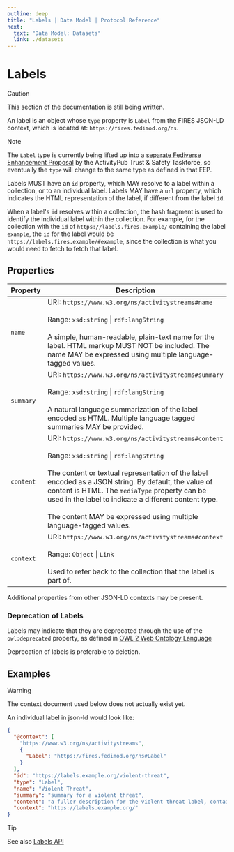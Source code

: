 ```yaml
---
outline: deep
title: "Labels | Data Model | Protocol Reference"
next:
  text: "Data Model: Datasets"
  link: ./datasets
---
```


# Labels

> [!CAUTION]
> This section of the documentation is still being written.

An label is an object whose `type` property is `Label` from the FIRES JSON-LD context, which is located at: `https://fires.fedimod.org/ns`.

> [!NOTE]
> The `Label` type is currently being lifted up into a [separate Fediverse Enhancement Proposal](https://github.com/swicg/activitypub-trust-and-safety/issues/84) by the ActivityPub Trust & Safety Taskforce, so eventually the `type` will change to the same type as defined in that FEP.

Labels MUST have an `id` property, which MAY resolve to a label within a collection, or to an individual label. Labels MAY have a `url` property, which indicates the HTML representation of the label, if different from the label `id`.

When a label's `id` resolves within a collection, the hash fragment is used to identify the individual label within the collection. For example, for the collection with the `id` of `https://labels.fires.example/` containing the label `example`, the `id` for the label would be `https://labels.fires.example/#example`, since the collection is what you would need to fetch to fetch that label.

## Properties

| Property  | Description                                                                                                                                                                                                                                                                                                                                                                                                 |
| --------- | ----------------------------------------------------------------------------------------------------------------------------------------------------------------------------------------------------------------------------------------------------------------------------------------------------------------------------------------------------------------------------------------------------------- |
| `name`    | URI: `https://www.w3.org/ns/activitystreams#name` <br><br>Range: `xsd:string` &#124; `rdf:langString` <br><br> A simple, human-readable, plain-text name for the label. HTML markup MUST NOT be included. The name MAY be expressed using multiple language-tagged values.                                                                                                                                  |
| `summary` | URI: `https://www.w3.org/ns/activitystreams#summary` <br><br>Range: `xsd:string` &#124; `rdf:langString` <br><br> A natural language summarization of the label encoded as HTML. Multiple language tagged summaries MAY be provided.                                                                                                                                                                        |
| `content` | URI: `https://www.w3.org/ns/activitystreams#content` <br><br>Range: `xsd:string` &#124; `rdf:langString` <br><br> The content or textual representation of the label encoded as a JSON string. By default, the value of content is HTML. The `mediaType` property can be used in the label to indicate a different content type.<br><br>The content MAY be expressed using multiple language-tagged values. |
| `context` | URI: `https://www.w3.org/ns/activitystreams#context`<br><br>Range: `Object` &#124; `Link`<br><br>Used to refer back to the collection that the label is part of.                                                                                                                                                                                                                                            |

Additional properties from other JSON-LD contexts may be present.

### Deprecation of Labels

Labels may indicate that they are deprecated through the use of the `owl:deprecated` property, as defined in [OWL 2 Web Ontology Language][1]

Deprecation of labels is preferable to deletion.

[1]: https://www.w3.org/TR/2012/REC-owl2-syntax-20121211/

## Examples

> [!WARNING]
> The context document used below does not actually exist yet.

An individual label in json-ld would look like:

```json
{
  "@context": [
    "https://www.w3.org/ns/activitystreams",
    {
      "Label": "https://fires.fedimod.org/ns#Label"
    }
  ],
  "id": "https://labels.example.org/violent-threat",
  "type": "Label",
  "name": "Violent Threat",
  "summary": "summary for a violent threat",
  "content": "a fuller description for the violent threat label, contains HTML",
  "context": "https://labels.example.org/"
}
```

> [!TIP]
> See also [Labels API](../api/labels)
